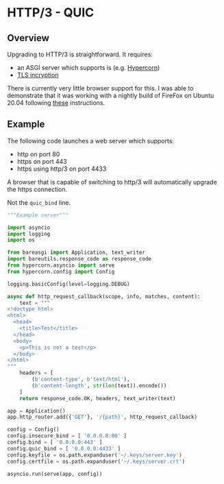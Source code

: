 
# HTTP/3 - QUIC

## Overview

Upgrading to HTTP/3 is straightforward. It requires:

* an ASGI server which supports is (e.g. [Hypercorn](https://pgjones.gitlab.io/hypercorn/))
* [TLS incryption](ssl.md)

There is currently very little browser support for this. I was able to demonstrate
that it was working with a nightly build of FireFox on Ubuntu 20.04 following
[these](https://blog.cloudflare.com/how-to-test-http-3-and-quic-with-firefox-nightly/)
instructions.

## Example

The following code launches a web server which supports:
* http on port 80
* https on port 443
* https using http/3 on port 4433

A browser that is capable of switching to http/3 will automatically upgrade
the https connection.

Not the `quic_bind` line.

```python
"""Example server"""

import asyncio
import logging
import os

from bareasgi import Application, text_writer
import bareutils.response_code as response_code
from hypercorn.asyncio import serve
from hypercorn.config import Config

logging.basicConfig(level=logging.DEBUG)

async def http_request_callback(scope, info, matches, content):
    text = """
<!doctype html>
<html>
  <head>
    <title>Test</title>
  </head>
  <body>
    <p>This is not a test</p>
  </body>
</html>
"""
    headers = [
        (b'content-type', b'text/html'),
        (b'content-length', str(len(text)).encode())
    ]
    return response_code.OK, headers, text_writer(text)

app = Application()
app.http_router.add({'GET'}, '/{path}', http_request_callback)

config = Config()
config.insecure_bind = [ '0.0.0.0:80' ]
config.bind = [ '0.0.0.0:443' ]
config.quic_bind = [ '0.0.0.0:4433' ]
config.keyfile = os.path.expanduser('~/.keys/server.key')
config.certfile = os.path.expanduser('~/.keys/server.crt')

asyncio.run(serve(app, config))
```
